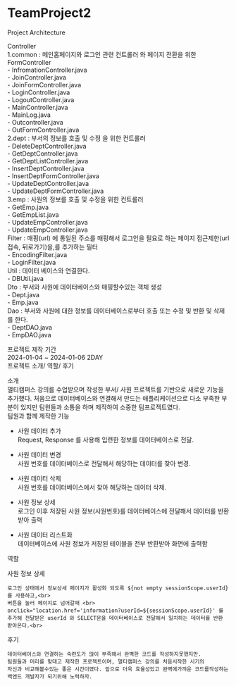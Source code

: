 # TeamProject2


Project Architecture<br>

Controller<br>
    1.common : 메인홈페이지와 로그인 관련 컨트롤러 와 페이지 전환을 위한 FormController<br>
        - InfromationController.java<br>
        - JoinController.java<br>
        - JoinFormController.java<br>
        - LoginController.java<br>
        - LogoutController.java<br>
        - MainController.java<br>
        - MainLog.java<br>
        - Outcontroller.java<br>
        - OutFormController.java<br>
    2.dept : 부서의 정보를 호출 및 수정 을 위한 컨트롤러<br>
        - DeleteDeptController.java<br>
        - GetDeptController.java<br>
        - GetDeptListController.java<br>
        - InsertDeptController.java<br>
        - InsertDeptFormController.java<br>
        - UpdateDeptController.java<br>
        - UpdateDeptFormController.java<br>
    3.emp : 사원의 정보를 호출 및 수정을 위한 컨트롤러<br>
        - GetEmp.java<br>
        - GetEmpList.java<br>
        - UpdateEmpController.java<br>
        - UpdateEmpController.java<br>
Filter : 매핑(url) 에 통일된 주소를 매핑해서 로그인을 필요로 하는 페이지  접근제한(url 접속, 뒤로가기)을,를 추가하는 필터<br>
    - EncodingFilter.java<br>
    - LoginFilter.java<br>
Util : 데이터 베이스와 연결한다.<br>
    - DBUtil.java<br>
Dto : 부서와 사원에 데이터베이스와 매핑할수있는 객체 생성<br>
    - Dept.java<br>
    - Emp.java<br>
Dao : 부서와 사원에 대한 정보를 데이터베이스로부터 호출 또는 수정 및 반환 및 삭제 를 한다.<br>
    - DeptDAO.java<br>
    - EmpDAO.java

프로젝트 제작 기간<br>
2024-01-04 ~ 2024-01-06 2DAY<br>
프로젝트 소개/ 역할/ 후기 <br>

소개
<br>
멀티캠퍼스 강의를 수업받으며 작성한 부서/ 사원 프로젝트를 기반으로 새로운 기능을 추가했다.
처음으로 데이터베이스와 연결해서 만드는 애플리케이션으로 다소 부족한 부분이 있지만 팀원들과 소통을 하며 제작하여 소중한 팀프로젝트였다. 
<br>
팀원과 함께 제작한 기능

- 사원 데이터 추가<br>
    Request, Response 를 사용해 입련한 정보를 데이터베이스로 전달.

- 사원 데이터 변경<br>
    사원 번호를 데이터베이스로 전달해서 해당하는 데이터를 찾아 변경.

- 사원 데이터 삭제<br>
    사원 번호를 데이터베이스에서 찾아 해당하는 데이터 삭제.
- 사원 정보 상세<br>
    로그인 이후 저장된 사원 정보(사원번호)를 데이터베이스에 전달해서 데이터를 반환받아 출력

- 사원 데이터 리스트화<br>
    데이터베이스에 사원 정보가 저장된 테이블을 전부 반환받아 화면에 출력함<br>

역할<br>

사원 정보 상세<br>

    로그인 상태에서 정보상세 페이지가 활성화 되도록 ${not empty sessionScope.userId}를 사용하고,<br>
    버튼을 눌러 페이지로 넘어갈때 <br>
    onclick="location.href='information?userId=${sessionScope.userId}' 를 추가해 전달받은 userId 와 SELECT문을 데이터베이스로 전달해서 일치하는 데이터를 반환 받아온다.<br>

후기<br>

    데이터베이스와 연결하는 숙련도가 많이 부족해서 완벽한 코드를 작성하지못했지만.
    팀원들과 머리를 맞대고 제작한 프로젝트이며, 멀티캠퍼스 강의를 처음시작한 시기의
    자신과 비교해볼수있는 좋은 시간이였다. 앞으로 더욱 효율성있고 완벽에가까운 코드를작성하는
    백엔드 개발자가 되기위해 노력하자.